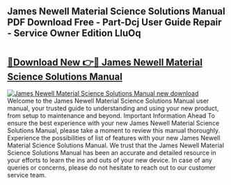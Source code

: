 ## James Newell Material Science Solutions Manual PDF Download Free - Part-Dcj User Guide Repair - Service Owner Edition LluOq

# <h2><a href="http://bc50742.oget.top/?id=James+Newell+Material+Science+Solutions+Manual">🔗Download New 👉🔴 James Newell Material Science Solutions Manual</a></h2>

[![James Newell Material Science Solutions Manual new download](https://i.imgur.com/5g1atiW.png)](http://bc50742.oget.top/?id=James+Newell+Material+Science+Solutions+Manual)
Welcome to the James Newell Material Science Solutions Manual user manual, your trusted guide to understanding and using your new product, from setup to maintenance and beyond. Important Information Ahead To ensure the best experience with your new James Newell Material Science Solutions Manual, please take a moment to review this manual thoroughly. Experience the possibilities of list of features with your new James Newell Material Science Solutions Manual. We trust that the James Newell Material Science Solutions Manual has been an accurate and detailed resource in your efforts to learn the ins and outs of your new device. In case of any queries or concerns, please do not hesitate to reach out to our customer service team.
